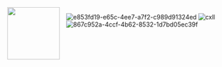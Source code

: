<div style="display: flex; gap: 15px;">
  <img src="https://github.com/user-attachments/assets/a7875628-34de-40c6-a482-4548de90e6ba" width="120"/>

  ![e853fd19-e65c-4ee7-a7f2-c989d91324ed](https://github.com/user-attachments/assets/43c4edf9-796f-4244-9e13-bb1748b1b733)
![cxll](https://github.com/user-attachments/assets/d3a59567-d460-4e3b-896f-8fb5564da163)
![867c952a-4ccf-4b62-8532-1d7bd05ec39f](https://github.com/user-attachments/assets/4942c5d6-f28c-49e9-9b24-7de0b7131804)

</div>
